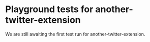 # Playground tests for another-twitter-extension
We are still awaiting the first test run for another-twitter-extension.
